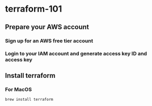 # terraform-101

## Prepare your AWS account

### Sign up for an AWS free tier account

### Login to your IAM account and generate access key ID and access key

## Install terraform

### For MacOS

```sh
brew install terraform
```

